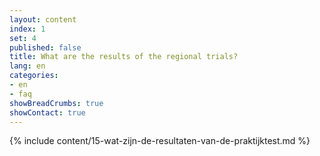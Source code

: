 ```yaml
---
layout: content
index: 1
set: 4
published: false
title: What are the results of the regional trials?
lang: en
categories:
- en
- faq
showBreadCrumbs: true
showContact: true
---
```

{% include content/15-wat-zijn-de-resultaten-van-de-praktijktest.md %}
